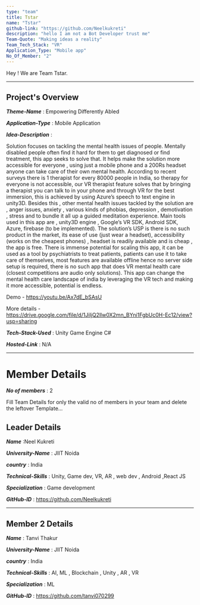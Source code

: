 ```yaml
---
type: "team"                   
title: Tstar
name: "Tstar"
github-link: "https://github.com/Neelkukreti"
description: "hello I am not a Bot Developer trust me"
Team-Quote: "Making ideas a reality"
Team_Tech_Stack: "VR"
Application_Type: "Mobile app"
No_Of_Member: "2"
---
```


Hey ! We are Team Tstar.

---

## Project's Overview

_**Theme-Name**_ : Empowering Differently Abled

_**Application-Type**_ :   Mobile Application 

_**Idea-Description**_ :   

Solution focuses on tackling the mental health issues of people. Mentally disabled people often find it hard for them to get diagnosed or find treatment, this app seeks to solve that.
It helps make the solution more accessible for everyone , using just a mobile phone and a 200Rs headset anyone can take care of their own mental health.
According to recent surveys there is 1 therapist for every 80000 people in India, so therapy for everyone is not accessible, our VR therapist feature solves that by bringing a therapist you can talk to in your phone and through VR for the best immersion, this is achieved by using Azure’s speech to text engine in unity3D.
Besides this , other mental health issues tackled by the solution are , anger issues, anxiety , various kinds of phobias, depression , demotivation , stress and to bundle it all up a guided meditation experience.
Main tools used in this app are , unity3D engine , Google’s VR SDK, Android SDK, Azure, firebase (to be implemented).
The solution’s USP is there is no such product in the market, its ease of use (just wear a headset), accessibility (works on the cheapest phones) , headset is readily available and is cheap , the app is free.
There is immense potential for scaling this app, it can be used as a tool by psychiatrists to treat patients, patients can use it to take care of themselves, most features are available offline hence no server side setup is required, there is no such app that does VR mental health care (closest competitions are audio only solutions).
This app can change the mental health care landscape of india by leveraging the VR tech and making it more accessible, potential is endless.

Demo - https://youtu.be/Ax7dE_bSAsU

More details - https://drive.google.com/file/d/1JiIjQ2llw0X2mn_BYni1FgbUc0H-Ec12/view?usp=sharing

_**Tech-Stack-Used**_ :   Unity Game Engine C#

<!-- _**GitHub-Link**_ :   https://github.com/Neelkukreti/CodeCampSubmission.git  -->

_**Hosted-Link**_ :    N/A

---

# Member Details

_**No of members**_ : 2

Fill Team Details for only the valid no of members in your team and delete the leftover Template...

## Leader Details

_**Name**_ :Neel Kukreti

_**University-Name**_ : JIIT Noida

_**country**_ : India
 
_**Technical-Skills**_ : Unity, Game dev, VR, AR , web dev , Android ,React JS

_**Specialization**_ :	Game development

_**GitHub-ID**_ :  https://github.com/Neelkukreti

---

## Member 2 Details

_**Name**_ :	Tanvi Thakur

_**University-Name**_ : JIIT Noida

_**country**_ : India
 
_**Technical-Skills**_ : AI, ML , Blockchain , Unity , AR , VR

_**Specialization**_ : ML

_**GitHub-ID**_ :   https://github.com/tanvi070299
